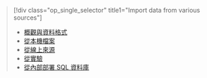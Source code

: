 > [!div class="op_single_selector" title1="Import data from various sources"]
> * [概觀與資料格式](../articles/machine-learning/machine-learning-data-science-import-data.md)
> * [從本機檔案](../articles/machine-learning/machine-learning-import-data-from-local-file.md)
> * [從線上來源](../articles/machine-learning/machine-learning-import-data-from-online-sources.md)
> * [從實驗](../articles/machine-learning/machine-learning-import-data-from-an-experiment.md)
> * [從內部部署 SQL 資料庫](../articles/machine-learning/machine-learning-use-data-from-an-on-premises-sql-server.md)
>  



<!--HONumber=Dec16_HO2-->


